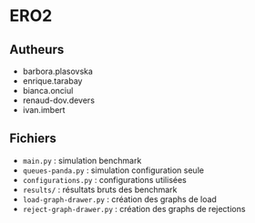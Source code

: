 # ERO2

## Autheurs

- barbora.plasovska
- enrique.tarabay
- bianca.onciul
- renaud-dov.devers
- ivan.imbert

## Fichiers

- `main.py` : simulation benchmark
- `queues-panda.py` : simulation configuration seule
- `configurations.py` : configurations utilisées
- `results/` : résultats bruts des benchmark
- `load-graph-drawer.py` : création des graphs de load
- `reject-graph-drawer.py` : création des graphs de rejections

